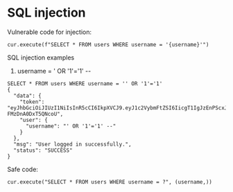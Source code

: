# SQL injection

Vulnerable code for injection:
```
cur.execute(f"SELECT * FROM users WHERE username = '{username}'")
```

SQL injection examples
1. username = ' OR '1'='1' --
```
SELECT * FROM users WHERE username = '' OR '1'='1'
{
  "data": {
    "token": "eyJhbGciOiJIUzI1NiIsInR5cCI6IkpXVCJ9.eyJ1c2VybmFtZSI6IicgT1IgJzEnPScxJyAtLSIsInBhc3N3b3JkIjoicGJrZGYyOnNoYTI1NjoyNjAwMDAkOUNFaERmbm1VdUNqUlhGayQ2MzliNTcwOTZlODRiMGQzOGEwYTU3OTg4YjYxZTg0NWNjZWQ1ZDlkYmY5YmUzN2JjNzAxN2ZiZjNhNGQ4MmNlIiwiZXhwIjoxNzEwNjI2OTg5fQ.oOYUXDTt5c8t98esazE_fVG35I-FMzDnA0DxT5QNcoU",
    "user": {
      "username": "' OR '1'='1' --"
    }
  },
  "msg": "User logged in successfully.",
  "status": "SUCCESS"
}
```




Safe code:

```
cur.execute("SELECT * FROM users WHERE username = ?", (username,))
```